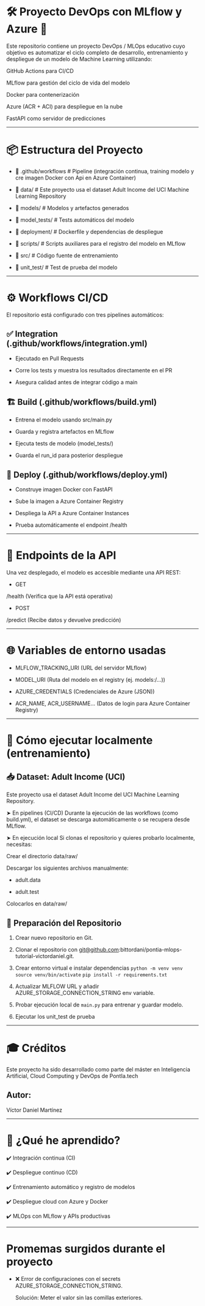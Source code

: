 # 🛠️ Proyecto DevOps con MLflow y Azure 🚀

Este repositorio contiene un proyecto DevOps / MLOps educativo cuyo objetivo es automatizar el ciclo completo de desarrollo, entrenamiento y despliegue de un modelo de Machine Learning utilizando:

GitHub Actions para CI/CD

MLflow para gestión del ciclo de vida del modelo

Docker para contenerización

Azure (ACR + ACI) para despliegue en la nube

FastAPI como servidor de predicciones

---

# 📦 Estructura del Proyecto

- 📁 .github/workflows      # Pipeline (integración continua, training modelo y cre imagen Docker con Api en Azure Container)

- 📁 data/                  # Este proyecto usa el dataset Adult Income del UCI Machine Learning Repository

- 📁 models/                # Modelos y artefactos generados

- 📁 model_tests/           # Tests automáticos del modelo

- 📁 deployment/            # Dockerfile y dependencias de despliegue

- 📁 scripts/               # Scripts auxiliares para el registro del modelo en MLflow

- 📁 src/                   # Código fuente de entrenamiento

- 📁 unit_test/             # Test de prueba del modelo

---

# ⚙️ Workflows CI/CD

El repositorio está configurado con tres pipelines automáticos:

## ✅ Integration (.github/workflows/integration.yml)

- Ejecutado en Pull Requests

- Corre los tests y muestra los resultados directamente en el PR

- Asegura calidad antes de integrar código a main


## 🏗️ Build (.github/workflows/build.yml)

- Entrena el modelo usando src/main.py

- Guarda y registra artefactos en MLflow

- Ejecuta tests de modelo (model_tests/)

- Guarda el run_id para posterior despliegue

## 🚀 Deploy (.github/workflows/deploy.yml)

- Construye imagen Docker con FastAPI

- Sube la imagen a Azure Container Registry

- Despliega la API a Azure Container Instances

- Prueba automáticamente el endpoint /health

---

# 🔮 Endpoints de la API

Una vez desplegado, el modelo es accesible mediante una API REST:

- GET

/health (Verifica que la API está operativa)

- POST

/predict (Recibe datos y devuelve predicción)

---

# 🌐 Variables de entorno usadas

- MLFLOW_TRACKING_URI (URL del servidor MLflow)

- MODEL_URI (Ruta del modelo en el registry (ej. models:/...))

- AZURE_CREDENTIALS (Credenciales de Azure (JSON))

- ACR_NAME, ACR_USERNAME... (Datos de login para Azure Container Registry)

---

# 🧶 Cómo ejecutar localmente (entrenamiento)


## 📥 Dataset: Adult Income (UCI)
Este proyecto usa el dataset Adult Income del UCI Machine Learning Repository.

➤ En pipelines (CI/CD)
Durante la ejecución de las workflows (como build.yml), el dataset se descarga automáticamente o se recupera desde MLflow.

➤ En ejecución local
Si clonas el repositorio y quieres probarlo localmente, necesitas:

Crear el directorio data/raw/

Descargar los siguientes archivos manualmente:

- adult.data

- adult.test

Colocarlos en data/raw/

## 🔧 Preparación del Repositorio

1. Crear nuevo repositorio en Git.
2. Clonar el repositorio con git@github.com:bittordani/pontia-mlops-tutorial-victordaniel.git.
3. Crear entorno virtual e instalar dependencias
    `python -m venv venv`
    `source venv/bin/activate`
    `pip install -r requirements.txt`

4. Actualizar MLFLOW URL y añadir AZURE_STORAGE_CONNECTION_STRING env variable.
5. Probar ejecución local de `main.py` para entrenar y guardar modelo.
6. Ejecutar los unit_test de prueba

---


# 🎓 Créditos

Este proyecto ha sido desarrollado como parte del máster en Inteligencia Artificial, Cloud Computing y DevOps de PontIa.tech

## Autor: 

Víctor Daniel Martínez

---

# 🧐 ¿Qué he aprendido?

✔️ Integración continua (CI)

✔️ Despliegue continuo (CD)

✔️ Entrenamiento automático y registro de modelos

✔️ Despliegue cloud con Azure y Docker

✔️ MLOps con MLflow y APIs productivas

---

# Promemas surgidos durante el proyecto

* ❌ Error de configuraciones con el secrets AZURE_STORAGE_CONNECTION_STRING.

  Solución: Meter el valor sin las comillas exteriores.

